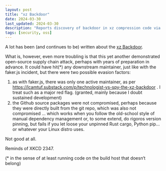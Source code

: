 ```yaml
---
layout: post
title: "xz Backdoor"
date: 2024-03-30
last_updated: 2024-03-30
description: "Reports discovery of backdoor in xz compression code via malicious patch, details vulnerability analysis and mitigation recommendations."
tags: [security, oss]
---
```


A lot has been (and continues to be) written about the [xz Backdoor](https://www.openwall.com/lists/oss-security/2024/03/29/4).

What is, however, even more troubling is that this yet another demonstrated open-source supply chain attack, perhaps with years of preparation in advance. It could have hit(*) any downstream maintainer, just like with the faker.js incident, but there were two possible evasion factors:
1. as with faker.js, there was only one active maintainer, as per https://lcamtuf.substack.com/p/technologist-vs-spy-the-xz-backdoor . I treat such as a major red flag. (granted, mainly because I doubt sustained development)
2. the Github source packages were not compromised, perhaps because they were directly built from the git repo, which was also not compromised
… which works when you follow the old-school style of manual dependency management or, to some extend, do rigoros version pinning, but fails if you let loose your unpinned Rust cargo, Python pip… or whatever your Linux distro uses. 

Not good at all.

Reminds of XKCD 2347.


(* in the sense of at least running code on the build host that doesn‘t belong)